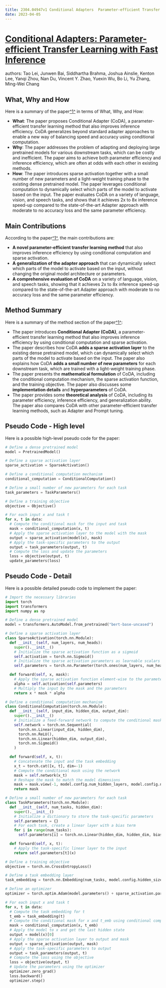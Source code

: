 ```yaml
---
title: 2304.04947v1 Conditional Adapters  Parameter-efficient Transfer Learning with Fast Inference
date: 2023-04-05
---
```


# [Conditional Adapters: Parameter-efficient Transfer Learning with Fast Inference](http://arxiv.org/abs/2304.04947v1)

authors: Tao Lei, Junwen Bai, Siddhartha Brahma, Joshua Ainslie, Kenton Lee, Yanqi Zhou, Nan Du, Vincent Y. Zhao, Yuexin Wu, Bo Li, Yu Zhang, Ming-Wei Chang


## What, Why and How

[1]: https://arxiv.org/abs/2304.04947 "[2304.04947] Conditional Adapters: Parameter-efficient Transfer ..."
[2]: https://arxiv.org/pdf/2304.04947.pdf "Abstract arXiv:2304.04947v1 [cs.CL] 11 Apr 2023"
[3]: http://export.arxiv.org/abs/2104.04947v1 "[2104.04947v1] Conversational Semantic Role Labeling"

Here is a summary of the paper[^1^][1] in terms of What, Why, and How:

- **What**: The paper proposes Conditional Adapter (CoDA), a parameter-efficient transfer learning method that also improves inference efficiency. CoDA generalizes beyond standard adapter approaches to enable a new way of balancing speed and accuracy using conditional computation.
- **Why**: The paper addresses the problem of adapting and deploying large pretrained models for various downstream tasks, which can be costly and inefficient. The paper aims to achieve both parameter efficiency and inference efficiency, which are often at odds with each other in existing methods.
- **How**: The paper introduces sparse activation together with a small number of new parameters and a light-weight training phase to the existing dense pretrained model. The paper leverages conditional computation to dynamically select which parts of the model to activate based on the input. The paper evaluates CoDA on a variety of language, vision, and speech tasks, and shows that it achieves 2x to 8x inference speed-up compared to the state-of-the-art Adapter approach with moderate to no accuracy loss and the same parameter efficiency.


## Main Contributions

[1]: https://arxiv.org/abs/2304.04947v1 "[2304.04947v1] Conditional Adapters: Parameter-efficient Transfer ..."
[2]: https://arxiv.org/pdf/2304.04947.pdf "Abstract arXiv:2304.04947v1 [cs.CL] 11 Apr 2023"
[3]: http://export.arxiv.org/abs/2104.04947v1 "[2104.04947v1] Conversational Semantic Role Labeling"

According to the paper[^1^][1], the main contributions are:

- **A novel parameter-efficient transfer learning method** that also improves inference efficiency by using conditional computation and sparse activation.
- **A generalization of the adapter approach** that can dynamically select which parts of the model to activate based on the input, without changing the original model architecture or parameters.
- **A comprehensive evaluation of CoDA** on a variety of language, vision, and speech tasks, showing that it achieves 2x to 8x inference speed-up compared to the state-of-the-art Adapter approach with moderate to no accuracy loss and the same parameter efficiency.


## Method Summary

[1]: https://arxiv.org/abs/2304.04947v1 "[2304.04947v1] Conditional Adapters: Parameter-efficient Transfer ..."
[2]: https://arxiv.org/pdf/2304.04947.pdf "Abstract arXiv:2304.04947v1 [cs.CL] 11 Apr 2023"
[3]: http://export.arxiv.org/abs/2104.04947v1 "[2104.04947v1] Conversational Semantic Role Labeling"

Here is a summary of the method section of the paper[^1^][1]:

- The paper introduces **Conditional Adapter (CoDA)**, a parameter-efficient transfer learning method that also improves inference efficiency by using conditional computation and sparse activation.
- The paper describes how CoDA **adds a sparse activation layer** to the existing dense pretrained model, which can dynamically select which parts of the model to activate based on the input. The paper also explains how CoDA **adds a small number of new parameters** for each downstream task, which are trained with a light-weight training phase.
- The paper presents the **mathematical formulation** of CoDA, including the conditional computation mechanism, the sparse activation function, and the training objective. The paper also discusses some **implementation details** and **hyperparameters** of CoDA.
- The paper provides some **theoretical analysis** of CoDA, including its parameter efficiency, inference efficiency, and generalization ability. The paper also compares CoDA with other parameter-efficient transfer learning methods, such as Adapter and Prompt tuning.


## Pseudo Code - High level

Here is a possible high-level pseudo code for the paper:

```python
# Define a dense pretrained model
model = PretrainedModel()

# Define a sparse activation layer
sparse_activation = SparseActivation()

# Define a conditional computation mechanism
conditional_computation = ConditionalComputation()

# Define a small number of new parameters for each task
task_parameters = TaskParameters()

# Define a training objective
objective = Objective()

# For each input x and task t
for x, t in data:
  # Compute the conditional mask for the input and task
  mask = conditional_computation(x, t)
  # Apply the sparse activation layer to the model with the mask
  output = sparse_activation(model(x), mask)
  # Apply the task-specific parameters to the output
  output = task_parameters(output, t)
  # Compute the loss and update the parameters
  loss = objective(output, t)
  update_parameters(loss)
```


## Pseudo Code - Detail

Here is a possible detailed pseudo code to implement the paper:

```python
# Import the necessary libraries
import torch
import transformers
import numpy as np

# Define a dense pretrained model
model = transformers.AutoModel.from_pretrained("bert-base-uncased")

# Define a sparse activation layer
class SparseActivation(torch.nn.Module):
  def __init__(self, num_layers, num_heads):
    super().__init__()
    # Initialize the sparse activation function as a sigmoid
    self.activation = torch.nn.Sigmoid()
    # Initialize the sparse activation parameters as learnable scalars
    self.parameters = torch.nn.Parameter(torch.ones(num_layers, num_heads))

  def forward(self, x, mask):
    # Apply the sparse activation function element-wise to the parameters
    alpha = self.activation(self.parameters)
    # Multiply the input by the mask and the parameters
    return x * mask * alpha

# Define a conditional computation mechanism
class ConditionalComputation(torch.nn.Module):
  def __init__(self, input_dim, hidden_dim, output_dim):
    super().__init__()
    # Initialize a feed-forward network to compute the conditional mask
    self.network = torch.nn.Sequential(
      torch.nn.Linear(input_dim, hidden_dim),
      torch.nn.ReLU(),
      torch.nn.Linear(hidden_dim, output_dim),
      torch.nn.Sigmoid()
    )

  def forward(self, x, t):
    # Concatenate the input and the task embedding
    x_t = torch.cat([x, t], dim=-1)
    # Compute the conditional mask using the network
    mask = self.network(x_t)
    # Reshape the mask to match the model dimensions
    mask = mask.view(-1, model.config.num_hidden_layers, model.config.num_attention_heads)
    return mask

# Define a small number of new parameters for each task
class TaskParameters(torch.nn.Module):
  def __init__(self, num_tasks, hidden_dim):
    super().__init__()
    # Initialize a dictionary to store the task-specific parameters
    self.parameters = {}
    # For each task, create a linear layer with a bias term
    for i in range(num_tasks):
      self.parameters[i] = torch.nn.Linear(hidden_dim, hidden_dim, bias=True)

  def forward(self, x, t):
    # Apply the task-specific linear layer to the input
    return self.parameters[t](x)

# Define a training objective
objective = torch.nn.CrossEntropyLoss()

# Define a task embedding layer
task_embedding = torch.nn.Embedding(num_tasks, model.config.hidden_size)

# Define an optimizer
optimizer = torch.optim.Adam(model.parameters() + sparse_activation.parameters() + conditional_computation.parameters() + task_parameters.parameters())

# For each input x and task t
for x, t in data:
  # Compute the task embedding for t
  t_emb = task_embedding(t)
  # Compute the conditional mask for x and t_emb using conditional computation
  mask = conditional_computation(x, t_emb)
  # Apply the model to x and get the last hidden state
  output = model(x)[0]
  # Apply the sparse activation layer to output and mask
  output = sparse_activation(output, mask)
  # Apply the task-specific parameters to output
  output = task_parameters(output, t)
  # Compute the loss using the objective
  loss = objective(output, t)
  # Update the parameters using the optimizer
  optimizer.zero_grad()
  loss.backward()
  optimizer.step()
```